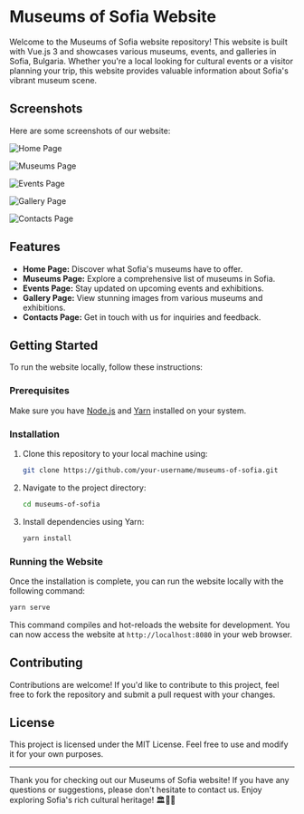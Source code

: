 # Museums of Sofia Website

Welcome to the Museums of Sofia website repository! This website is built with Vue.js 3 and showcases various museums, events, and galleries in Sofia, Bulgaria. Whether you're a local looking for cultural events or a visitor planning your trip, this website provides valuable information about Sofia's vibrant museum scene.

## Screenshots

Here are some screenshots of our website:

![Home Page](screenshots/home.png)

![Museums Page](screenshots/museums.png)

![Events Page](screenshots/events.png)

![Gallery Page](screenshots/gallery.png)

![Contacts Page](screenshots/contacts.png)

## Features

- **Home Page:** Discover what Sofia's museums have to offer.
- **Museums Page:** Explore a comprehensive list of museums in Sofia.
- **Events Page:** Stay updated on upcoming events and exhibitions.
- **Gallery Page:** View stunning images from various museums and exhibitions.
- **Contacts Page:** Get in touch with us for inquiries and feedback.

## Getting Started

To run the website locally, follow these instructions:

### Prerequisites

Make sure you have [Node.js](https://nodejs.org/) and [Yarn](https://yarnpkg.com/) installed on your system.

### Installation

1. Clone this repository to your local machine using:
   ```bash
   git clone https://github.com/your-username/museums-of-sofia.git
   ```

2. Navigate to the project directory:
   ```bash
   cd museums-of-sofia
   ```

3. Install dependencies using Yarn:
   ```bash
   yarn install
   ```

### Running the Website

Once the installation is complete, you can run the website locally with the following command:
```bash
yarn serve
```

This command compiles and hot-reloads the website for development. You can now access the website at `http://localhost:8080` in your web browser.

## Contributing

Contributions are welcome! If you'd like to contribute to this project, feel free to fork the repository and submit a pull request with your changes.

## License

This project is licensed under the MIT License. Feel free to use and modify it for your own purposes.

---

Thank you for checking out our Museums of Sofia website! If you have any questions or suggestions, please don't hesitate to contact us. Enjoy exploring Sofia's rich cultural heritage! 🏛️🎨🌟
